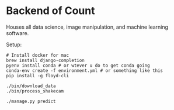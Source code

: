 # Backend of Count

Houses all data science, image manipulation, and machine learning software.


Setup:

```
# Install docker for mac
brew install django-completion
pyenv install conda # or wtever u do to get conda going
conda-env create -f environment.yml # or something like this
pip install -g floyd-cli

./bin/download_data
./bin/process_shakecam

./manage.py predict
```


